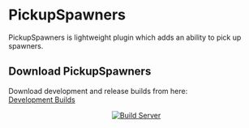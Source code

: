 # PickupSpawners
PickupSpawners is lightweight plugin which adds an ability to pick up spawners.

## Download PickupSpawners
Download development and release builds from here:<br>
[Development Builds](https://poma123.github.io/builds/poma123/PickupSpawners/master/)

<p align="center">
  <a href="https://poma123.github.io/builds/poma123/PickupSpawners/master/">
    <img src="https://poma123.github.io/builds/poma123/PickupSpawners/master/badge.svg" alt="Build Server"/>
  </a>
</p>
